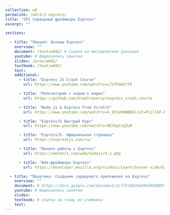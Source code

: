 ```yaml
---
collection: wd
permalink: /wd/4/2-express/
title: "SP1 Серверный фреймворк Express"
excerpt: ""

sections:

  - title: "Лекция: Основы Express" 
    overview: ""
    document: /text/wd42/ # ссылка на методические указания
    youtube: # Видеозапись занятия
    slides: /pres/wd42/
    textbook: /text/wd42/
    test: 
    additional:
      - title: "Express JS Crash Course"
        url: https://www.youtube.com/watch?v=L72fhGm1tfE

      - title: "Репозиторий с кодом к видео"
        url: https://github.com/bradtraversy/express_crash_course

      - title: "Node.js & Express From Scratch"
        url: https://www.youtube.com/watch?v=k_0ZzvHbNBQ&list=PLillGF-RfqbYRpji8t4SxUkMxfowG4Kqp

      - title: "ExpressJS Быстрый Курс"
        url: https://www.youtube.com/watch?v=9EtkpCzqZu0

      - title: "ExpressJS. Официальная страница"
        url: https://expressjs.com/ru/

      - title: "Начало работы с Express"
        url: https://metanit.com/web/nodejs/4.1.php

      - title: "Веб-фреймворк Express"
        url: https://developer.mozilla.org/ru/docs/Learn/Server-side/Express_Nodejs

  - title: "Практика: Создание серверного приложения на Express" 
    overview: ""
    document: # https://docs.google.com/document/d/1TStHOJUeD9kZKXOBOF4qyXEyJmVf1BuS/edit?usp=sharing&ouid=116003821381017651142&rtpof=true&sd=true
    youtube: # Видеозапись занятия
    slides: 
    textbook: # ссылка на главу из учебника
    test: 
---
```

